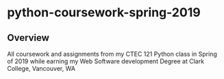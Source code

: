 # python-coursework-spring-2019

## Overview
All coursework and assignments from my CTEC 121 Python class in Spring of 2019 while earning my Web Software development Degree at Clark College, Vancouver, WA